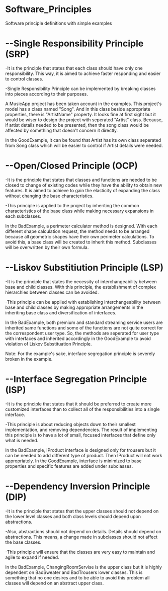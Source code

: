 # Software_Principles
Software principle definitions with simple examples


# --Single Responsibility Principle (SRP)

-It is the principle that states that each class should have only one responsibility. This way, it is aimed to achieve faster responding and easier to control classes.

-Single Responsibility Principle can be implemented by breaking classes into pieces according to their purposes.

A MusicApp project has been taken account in the examples. This project's model has a class named "Song". And in this class beside appropriate properties, there is "ArtistName" property. It looks fine at first sight but it would be wiser to design the project with seperated "Artist" class. Because, if artist details needed to be presented, then the song class would be affected by something that doesn't concern it directly.

In the GoodExample, it can be found that Artist has its own class seperated from Song class which will be easier to control if Artist details were needed.



# --Open/Closed Principle (OCP)

-It is the principle that states that classes and functions are needed to be closed to change of existing codes while they have the ability to obtain new features. It is aimed to achieve to gain the elasticity of expanding the class without changing the base characteristics.

-This principle is applied to the project by inheriting the common characteristics of the base class while making necessary expansions in each subclasses.

In the BadExample, a perimeter calculator method is designed. With each different shape calculation request, the method needs to be arranged because all geometric shapes have their own perimeter calculations. To avoid this, a base class will be created to inherit this method. Subclasses will be overwritten by their own formula.



# --Liskov Substitiution Principle (LSP)

-It is the principle that states the necessity of interchangeability between base and child classes. With this principle, the establishment of complex hierarchies between classes can be avoided.

-This principle can be applied with establishing interchangeability between base and child classes by making appropriate arrangements in the inheriting base class and diversification of interfaces.

In the BadExample, both premium and standard streaming service users are inherited same functions and some of the functions are not quite correct for the correspondent user type. So, the methods are seperated for user type with interfaces and inherited accordingly in the GoodExample to avoid violation of Liskov Substituation Principle.

Note: For the example's sake, interface segregation principle is severely broken in the example.



# --Interface Segregation Principle (ISP)

-It is the principle that states that it should be preferred to create more customized interfaces than to collect all of the responsibilities into a single interface.

-This principle is about reducing objects down to their smallest implementation, and removing dependencies. The result of implementing this principle is to have a lot of small, focused interfaces that define only what is needed.

In the BadExample, IProduct interface is designed only for trousers but it can be needed to add different type of product. Then IProduct will not work appropriately. In the GoodExample, interface is minimized to base properties and specific features are added under subclasses.



# --Dependency Inversion Principle (DIP)

-It is the principle that states that the upper classes should not depend on the lower level classes and both class levels should depend upon abstractions. 

-Also, abstractions should not depend on details. Details should depend on abstractions. This means, a change made in subclasses should not affect the base classes.

-This principle will ensure that the classes are very easy to maintain and agile to expand if needed.

In the BadExample, ChangingRoomServise is the upper class but it is highly dependent on BadSweater and BadTrousers lower classes. This is something that no one desires and to be able to avoid this problem all classes will depend on an abstract upper class.
